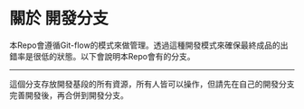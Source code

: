 # 關於 開發分支
本Repo會遵循Git-flow的模式來做管理。透過這種開發模式來確保最終成品的出錯率是很低的狀態。以下會說明本Repo會有的分支。  
***
這個分支存放開發基段的所有資源，所有人皆可以操作，但請先在自己的開發分支完善開發後，再合併到開發分支。
